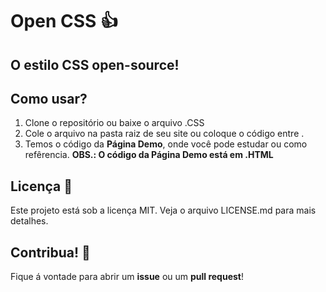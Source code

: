 # Open CSS 👍
## O estilo CSS open-source!

## Como usar?
1. Clone o repositório ou baixe o arquivo .CSS
2. Cole o arquivo na pasta raiz de seu site ou coloque o código entre <style> e </style>.
3. Temos o código da **Página Demo**, onde você pode estudar ou como refêrencia.
   **OBS.: O código da **Página Demo** está em .HTML**

## Licença 📝
Este projeto está sob a licença MIT. Veja o arquivo LICENSE.md para mais detalhes.

## Contribua! 🤝
Fique á vontade para abrir um **issue** ou um **pull request**!

